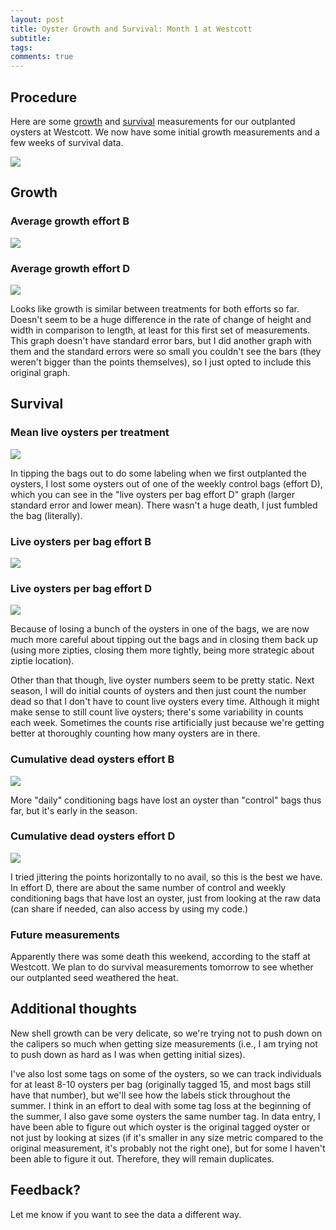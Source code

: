```yaml
---
layout: post
title: Oyster Growth and Survival: Month 1 at Westcott
subtitle:
tags:
comments: true
---
```


## Procedure

Here are some [growth](https://github.com/RobertsLab/project-gigas-conditioning/tree/main/data/sizes) and [survival](https://github.com/RobertsLab/project-gigas-conditioning/tree/main/data/survival/Westcott) measurements for our outplanted oysters at Westcott. We now have some initial growth measurements and a few weeks of survival data.

![](/post_images/20240627/oyst_diagram.jpg)

## Growth

### Average growth effort B

![](/post_images/20240716/effortB_growth.jpg)

### Average growth effort D

![](/post_images/20240716/effortD_growth.jpg)

Looks like growth is similar between treatments for both efforts so far. Doesn't seem to be a huge difference in the rate of change of height and width in comparison to length, at least for this first set of measurements. This graph doesn't have standard error bars, but I did another graph with them and the standard errors were so small you couldn't see the bars (they weren't bigger than the points themselves), so I just opted to include this original graph.

## Survival

### Mean live oysters per treatment

![](/post_images/20240716/meanslive.jpg)

In tipping the bags out to do some labeling when we first outplanted the oysters, I lost some oysters out of one of the weekly control bags (effort D), which you can see in the "live oysters per bag effort D" graph (larger standard error and lower mean). There wasn't a huge death, I just fumbled the bag (literally).

### Live oysters per bag effort B

![](/post_images/20240716/meanlive_B.jpg)

### Live oysters per bag effort D

![](/post_images/20240716/meanlive_D.jpg)

Because of losing a bunch of the oysters in one of the bags, we are now much more careful about tipping out the bags and in closing them back up (using more zipties, closing them more tightly, being more strategic about ziptie location).

Other than that though, live oyster numbers seem to be pretty static. Next season, I will do initial counts of oysters and then just count the number dead so that I don't have to count live oysters every time. Although it might make sense to still count live oysters; there's some variability in counts each week. Sometimes the counts rise artificially just because we're getting better at thoroughly counting how many oysters are in there.

### Cumulative dead oysters effort B

![](/post_images/20240716/cumdead_B.jpg)

More "daily" conditioning bags have lost an oyster than "control" bags thus far, but it's early in the season.

### Cumulative dead oysters effort D

![](/post_images/20240716/cumdead_D.jpg)

I tried jittering the points horizontally to no avail, so this is the best we have. In effort D, there are about the same number of control and weekly conditioning bags that have lost an oyster, just from looking at the raw data (can share if needed, can also access by using my code.)

### Future measurements

Apparently there was some death this weekend, according to the staff at Westcott. We plan to do survival measurements tomorrow to see whether our outplanted seed weathered the heat.

## Additional thoughts

New shell growth can be very delicate, so we're trying not to push down on the calipers so much when getting size measurements (i.e., I am trying not to push down as hard as I was when getting initial sizes).

I've also lost some tags on some of the oysters, so we can track individuals for at least 8-10 oysters per bag (originally tagged 15, and most bags still have that number), but we'll see how the labels stick throughout the summer. I think in an effort to deal with some tag loss at the beginning of the summer, I also gave some oysters the same number tag. In data entry, I have been able to figure out which oyster is the original tagged oyster or not just by looking at sizes (if it's smaller in any size metric compared to the original measurement, it's probably not the right one), but for some I haven't been able to figure it out. Therefore, they will remain duplicates.

## Feedback?

Let me know if you want to see the data a different way.  
